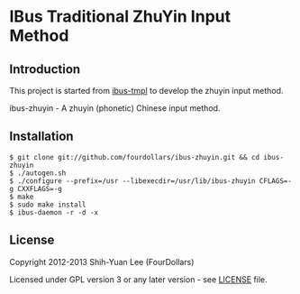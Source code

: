 # IBus Traditional ZhuYin Input Method

## Introduction

This project is started from [ibus-tmpl](https://github.com/phuang/ibus-tmpl) to develop the zhuyin input method.

ibus-zhuyin - A zhuyin (phonetic) Chinese input method.

## Installation

    $ git clone git://github.com/fourdollars/ibus-zhuyin.git && cd ibus-zhuyin
    $ ./autogen.sh
    $ ./configure --prefix=/usr --libexecdir=/usr/lib/ibus-zhuyin CFLAGS=-g CXXFLAGS=-g
    $ make
    $ sudo make install
    $ ibus-daemon -r -d -x

## License

Copyright 2012-2013 Shih-Yuan Lee (FourDollars)

Licensed under GPL version 3 or any later version - see [LICENSE](https://raw.github.com/fourdollars/ibus-zhuyin/master/LICENSE) file.
